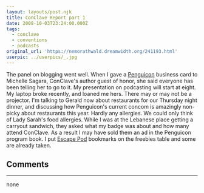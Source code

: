 ```yaml
---
layout: layouts/post.njk
title: ConClave Report part 1
date: 2008-10-03T23:24:00.000Z
tags: 
  - conclave
  - conventions
  - podcasts
original_url: 'https://nemorathwald.dreamwidth.org/241193.html'
userpic: ../userpics/_.jpg
---
```

The panel on blogging went well. When I gave a [Penguicon](http://penguicon.org/) business card to Michelle Sagara, ConClave's author guest of honor, she said everyone has been telling her to go to it. My presentation on podcasting will start at eight. My laptop broke recently, and loaned me hers. There may or may not be a projector. I'm talking to Gerald now about restaurants for our Thursday night dinner, and discussing how Penguicon's current concom is amazingly non-picky about restaurants this year. Hardly any allergies. We could only think of Lady Sarah's food allergies. While I was at the Lebanese place getting a carryout sandwich, they asked what my badge was about and how many attend ConClave. As a result I may have sold them an ad in the Penguicon program book. I put [Escape Pod](http://escapepod.org/) bookmarks on the freebies table and some are already taken.

## Comments

---

none
